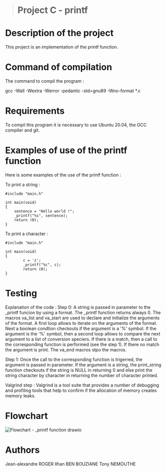 > # Project C - printf



# Description of the project

This project is an implementation of the printf function.


# Command of compilation

The command to compil the program :

gcc -Wall -Wextra -Werror -pedantic -std=gnu89 -Wno-format *.c


# Requirements

To compil this program it is necessary to use Ubuntu 20.04, the GCC compiler and git.


# Examples of use of the printf function

Here is some examples of the use of the printf function :

To print a string :
```
#include "main.h"

int main(void)
{
	sentence = "Hello world !";
	_printf("%s", sentence);
	return (0);
}
```

To print a character :
```
#include "main.h"

int main(void)
{
        c = 'z';
        _printf("%c", c);
        return (0);
}
```

# Testing

Explanation of the code :
Step 0:
A string is passed in parameter to the _printf funcion by using a format. The _printf function returns always 0. The macros va_list and va_start are used to declare and initialize the arguments of the format. A first loop allows to iterate on the arguments of the format. Next a boolean condtion checkouts if the argument is a '%' symbol. If the argument is the '%' symbol, then a second loop allows to compare the next argument to a list of conversion speciers. If there is a match, then a call to the corresponding function is performed (see the step 1). If there no match the argument is print. The va_end macros stpo the macros.

Step 1:
Once the call to the corresponding function is trigerred, the argument is passed in parameter. If the argument is a string, the print_string function checkouts if the string is NULL in returning 0 and else print the string character by character in returning the number of character printed.

Valgrind step :
Valgrind is a tool suite that provides a number of debugging and profiling tools that help to confirm if the allocation of memory creates memory leaks.

# Flowchart


![Flowchart - _printf function drawio](https://github.com/TonyHolby/holbertonschool-printf/assets/159525275/7f482fac-b8bc-4d0e-8fe6-27c526b76e55)


# Authors

Jean-alexandre ROGER
Ilhan BEN BOUZIANE
Tony NEMOUTHE
